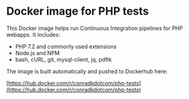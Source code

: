# Docker image for PHP tests

This Docker image helps run Continuous Integration pipelines for PHP webapps. It includes:

- PHP 7.2 and commonly used extensions
- Node.js and NPM
- bash, cURL, git, mysql-client, jq, pdftk

The image is built automatically and pushed to Dockerhub here:

[https://hub.docker.com/r/conradkdotcom/php-tests](https://hub.docker.com/r/conradkdotcom/php-tests)
